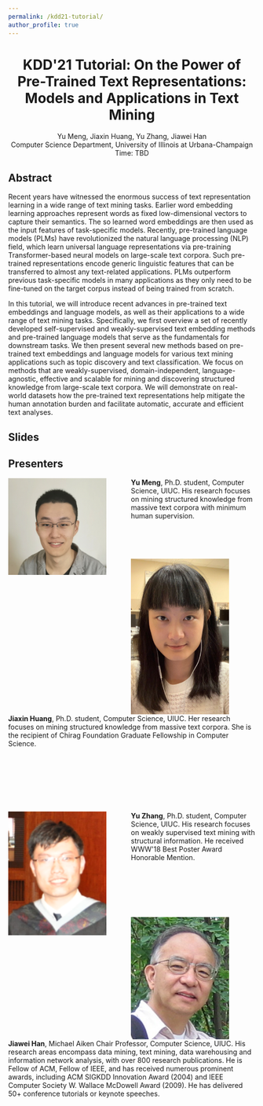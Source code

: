 ```yaml
---
permalink: /kdd21-tutorial/
author_profile: true
---
```


<center>
<h1>
KDD'21 Tutorial: On the Power of Pre-Trained Text Representations: Models and Applications in Text Mining
</h1>
Yu Meng, Jiaxin Huang, Yu Zhang, Jiawei Han<br/>
Computer Science Department, University of Illinois at Urbana-Champaign<br/>
Time: TBD
</center>

## Abstract

Recent years have witnessed the enormous success of text representation learning in a wide range of text mining tasks. 
Earlier word embedding learning approaches represent words as fixed low-dimensional vectors to capture their semantics. The so learned word embeddings are then used as the input features of task-specific models.
Recently, pre-trained language models (PLMs) have revolutionized the natural language processing (NLP) field, which learn universal language representations via pre-training Transformer-based neural models on large-scale text corpora.
Such pre-trained representations encode generic linguistic features that can be transferred to almost any text-related applications.
PLMs outperform previous task-specific models in many applications as they only need to be fine-tuned on the target corpus instead of being trained from scratch.

In this tutorial, we will introduce recent advances in pre-trained text embeddings and language models, as well as their applications to a wide range of text mining tasks.
Specifically, we first overview a set of recently developed self-supervised and weakly-supervised text embedding methods and pre-trained language models that serve as the fundamentals for downstream tasks. 
We then present several new methods based on pre-trained text embeddings and language models for various text mining applications such as topic discovery and text classification. We focus on methods that are weakly-supervised, domain-independent, language-agnostic, effective and scalable for mining and discovering structured knowledge from large-scale text corpora. 
We will demonstrate on real-world datasets how the pre-trained text representations help mitigate the human annotation burden and facilitate automatic, accurate and efficient text analyses.


## Slides



## Presenters

<img align="left" img src="/images/Yu_Meng.jpg" alt="Yu Meng" style="width: 200px;margin-right:50px;"/>**Yu Meng**, Ph.D. student, Computer Science, UIUC. His research focuses on mining structured knowledge from massive text corpora with minimum human supervision.

<br/>
<br/>
<br/>

<img align="left" img src="/images/Jiaxin_Huang.jpg" alt="Jiaxin Huang" style="width: 200px;margin-right:50px;"/>**Jiaxin Huang**, Ph.D. student, Computer Science, UIUC. Her research focuses on mining structured knowledge from massive text corpora. She is the recipient of Chirag Foundation Graduate Fellowship in Computer Science.

<br/>
<br/>
<br/>
<br/>
<br/>
<br/>

<img align="left" img src="/images/Yu_Zhang.png" alt="Yu Zhang" style="width: 200px;margin-right:50px;"/>**Yu Zhang**, Ph.D. student, Computer Science, UIUC. His research focuses on weakly supervised text mining with structural information. He received WWW'18 Best Poster Award Honorable Mention. 

<br/>
<br/>
<br/>
<br/>
<br/>

<img align="left" img src="/images/Jiawei_Han.jpg" alt="Jiawei Han" style="width: 200px;margin-right:50px;"/>**Jiawei Han**, Michael Aiken Chair Professor, Computer Science, UIUC. His research areas encompass data mining, text mining, data warehousing and information network analysis, with over 800 research publications. He is Fellow of ACM, Fellow of IEEE, and has received numerous prominent awards, including ACM SIGKDD Innovation Award (2004) and IEEE Computer Society W. Wallace McDowell Award (2009). He has delivered 50+ conference tutorials or keynote speeches.
